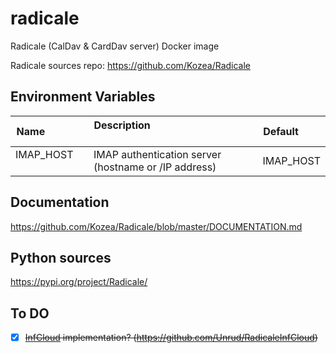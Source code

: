# radicale
Radicale (CalDav & CardDav server) Docker image  

Radicale sources repo: https://github.com/Kozea/Radicale  

## Environment Variables
| Name                | Description                                            | Default         |
| ------------------- | ------------------------------------------------------ | --------------- |
| IMAP_HOST           | IMAP authentication server (hostname or /IP address)   | IMAP_HOST       |

## Documentation
https://github.com/Kozea/Radicale/blob/master/DOCUMENTATION.md

## Python sources
https://pypi.org/project/Radicale/

## To DO
- [X] ~~[InfCloud](https://www.inf-it.com/open-source/clients/infcloud/) implementation? (https://github.com/Unrud/RadicaleInfCloud)~~

